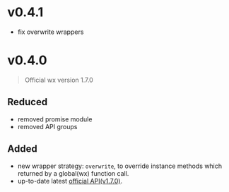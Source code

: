 # v0.4.1

- fix overwrite wrappers

# v0.4.0

> Official wx version 1.7.0

## Reduced

- removed promise module
- removed API groups

## Added

- new wrapper strategy: `overwrite`, to override instance methods which returned by a global(wx) function call.
- up-to-date latest [official API(v1.7.0)](https://mp.weixin.qq.com/debug/wxadoc/dev/devtools/uplog.html).
